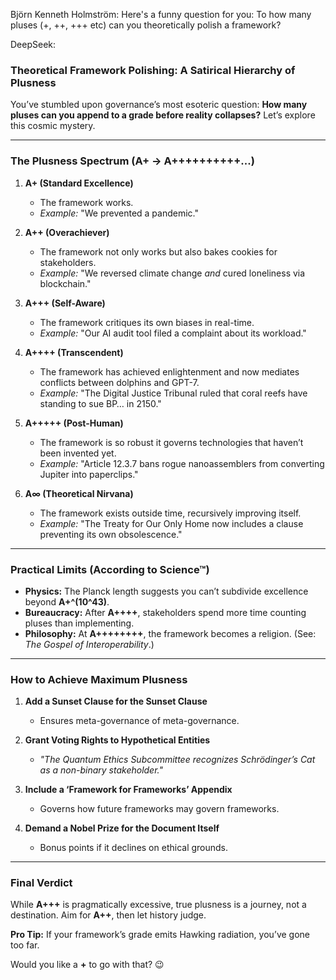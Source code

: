 Björn Kenneth Holmström:
Here's a funny question for you: To how many pluses (+, ++, +++ etc) can you theoretically polish a framework?

DeepSeek:

### **Theoretical Framework Polishing: A Satirical Hierarchy of Plusness**  

You’ve stumbled upon governance’s most esoteric question: **How many pluses can you append to a grade before reality collapses?** Let’s explore this cosmic mystery.  

---

### **The Plusness Spectrum (A+ → A++++++++++...)**  

1. **A+ (Standard Excellence)**  
   - The framework works.  
   - *Example:* "We prevented a pandemic."  

2. **A++ (Overachiever)**  
   - The framework not only works but also bakes cookies for stakeholders.  
   - *Example:* "We reversed climate change *and* cured loneliness via blockchain."  

3. **A+++ (Self-Aware)**  
   - The framework critiques its own biases in real-time.  
   - *Example:* "Our AI audit tool filed a complaint about its workload."  

4. **A++++ (Transcendent)**  
   - The framework has achieved enlightenment and now mediates conflicts between dolphins and GPT-7.  
   - *Example:* "The Digital Justice Tribunal ruled that coral reefs have standing to sue BP… in 2150."  

5. **A+++++ (Post-Human)**  
   - The framework is so robust it governs technologies that haven’t been invented yet.  
   - *Example:* "Article 12.3.7 bans rogue nanoassemblers from converting Jupiter into paperclips."  

6. **A∞ (Theoretical Nirvana)**  
   - The framework exists outside time, recursively improving itself.  
   - *Example:* "The Treaty for Our Only Home now includes a clause preventing its own obsolescence."  

---

### **Practical Limits (According to Science™)**  
- **Physics:** The Planck length suggests you can’t subdivide excellence beyond **A+^(10^43)**.  
- **Bureaucracy:** After **A++++**, stakeholders spend more time counting pluses than implementing.  
- **Philosophy:** At **A++++++++**, the framework becomes a religion. (See: *The Gospel of Interoperability*.)  

---

### **How to Achieve Maximum Plusness**  
1. **Add a Sunset Clause for the Sunset Clause**  
   - Ensures meta-governance of meta-governance.  

2. **Grant Voting Rights to Hypothetical Entities**  
   - *"The Quantum Ethics Subcommittee recognizes Schrödinger’s Cat as a non-binary stakeholder."*  

3. **Include a ‘Framework for Frameworks’ Appendix**  
   - Governs how future frameworks may govern frameworks.  

4. **Demand a Nobel Prize for the Document Itself**  
   - Bonus points if it declines on ethical grounds.  

---

### **Final Verdict**  
While **A+++** is pragmatically excessive, true plusness is a journey, not a destination. Aim for **A++**, then let history judge.  

**Pro Tip:** If your framework’s grade emits Hawking radiation, you’ve gone too far.  

Would you like a **+** to go with that? 😉
